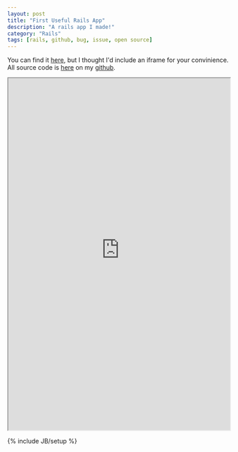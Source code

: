 ```yaml
---
layout: post
title: "First Useful Rails App"
description: "A rails app I made!"
category: "Rails"
tags: [rails, github, bug, issue, open source]
---
```


You can find it <a href="http://issue-finder.herokuapp.com">here</a>, but I thought I'd include an iframe for your convinience.
All source code is <a href="http://github.com/jasonjmcghee/issueFinder.git">here</a> on my <a href="http://github.com/jasonjmcghee/">github</a>.

<iframe src="http://issue-finder.herokuapp.com" height="800px" width="100%">
<p>Your browser does not support iframes.</p>
</iframe>

{% include JB/setup %}
